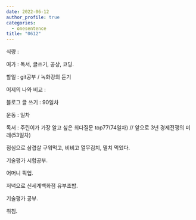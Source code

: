 ```yaml
---
date: 2022-06-12
author_profile: true
categories:
  - onesentence
title: "0612"
---
```


식량 : 

여가 : 독서, 글쓰기, 공상, 코딩.

할일 : git공부 / 녹화강의 듣기

어제의 나와 비교 : 


블로그 글 쓰기 : 90일차

운동 : 일차

독서 : 주린이가 가장 알고 싶은 최다질문 top77(74일차)  // 앞으로 3년 경제전쟁의 미래(53일차)


점심으로 삼겹살 구워먹고, 비비고 열무김치, 멸치 먹었다.

기술평가 시험공부.

어머니 픽업.

저녁으로 신세계백화점 유부초밥.

기술평가 공부.

취침.
